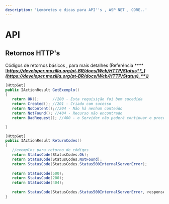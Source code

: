 ```yaml
---
description: 'Lembretes e dicas para API''s , ASP NET , CORE..'
---
```


# API

## Retornos HTTP's

Códigos de retornos básicos , para mais detalhes \(Referência _****_[_**https://developer.mozilla.org/pt-BR/docs/Web/HTTP/Status**_](https://developer.mozilla.org/pt-BR/docs/Web/HTTP/Status)_**\)**_

```csharp
[HttpGet]
public IActionResult GetExemplo()
{
   return OK();      //200 - Esta requisição foi bem sucedida
   return Created(); //201 - Criado com sucesso
   return NoContent();//204 - Não há nenhum conteúdo
   return NotFound(); //404 - Recurso não encontrado
   return BadRequest(); //400 - o Servidor não poderá continuar o processo por falta/erro no processo

}

[HttpGet]
public IActionResult ReturnCodes()
{
   //exemplos para retorno de códigos
   return StatusCode(StatusCodes.Ok);
   return StatusCode(StatusCodes.NotFound);
   return StatusCode(StatusCodes.Status500InternalServerError);
   
   return StatusCode(500);
   return StatusCode(200);
   return StatusCode(404);
   
   return StatusCode(StatusCodes.Status500InternalServerError, responseObject);
}



```

